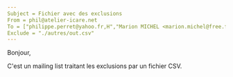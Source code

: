 ```yaml
---
Subject = Fichier avec des exclusions
From = phil@atelier-icare.net
To = ["philippe.perret@yahoo.fr,H","Marion MICHEL <marion.michel@free.fr>"]
Exclude = "./autres/out.csv"
---
```

Bonjour,

C'est un mailing list traitant les exclusions par un fichier CSV.
